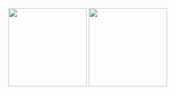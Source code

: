 <img style="height: 10rem" src="https://github-readme-stats.vercel.app/api?username=roozbehghazavi&theme=dracula&show_icons=true&include_all_commits=true&hide_border=true&count_private=true"> 
<img style="height: 10rem" src="https://github-readme-stats.vercel.app/api/top-langs/?username=roozbehghazavi&layout=compact&theme=dracula&hide_border=true">
